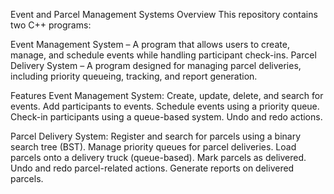 Event and Parcel Management Systems
Overview
This repository contains two C++ programs:

Event Management System – A program that allows users to create, manage, and schedule events while handling participant check-ins.
Parcel Delivery System – A program designed for managing parcel deliveries, including priority queueing, tracking, and report generation.

Features
Event Management System:
Create, update, delete, and search for events.
Add participants to events.
Schedule events using a priority queue.
Check-in participants using a queue-based system.
Undo and redo actions.

Parcel Delivery System:
Register and search for parcels using a binary search tree (BST).
Manage priority queues for parcel deliveries.
Load parcels onto a delivery truck (queue-based).
Mark parcels as delivered.
Undo and redo parcel-related actions.
Generate reports on delivered parcels.
